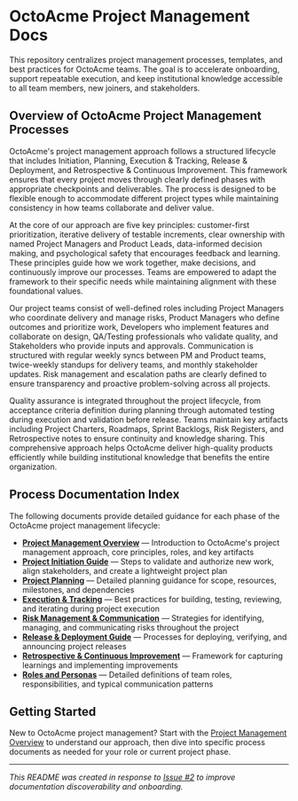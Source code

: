 # OctoAcme Project Management Docs

This repository centralizes project management processes, templates, and best practices for OctoAcme teams. The goal is to accelerate onboarding, support repeatable execution, and keep institutional knowledge accessible to all team members, new joiners, and stakeholders.

## Overview of OctoAcme Project Management Processes

OctoAcme's project management approach follows a structured lifecycle that includes Initiation, Planning, Execution & Tracking, Release & Deployment, and Retrospective & Continuous Improvement. This framework ensures that every project moves through clearly defined phases with appropriate checkpoints and deliverables. The process is designed to be flexible enough to accommodate different project types while maintaining consistency in how teams collaborate and deliver value.

At the core of our approach are five key principles: customer-first prioritization, iterative delivery of testable increments, clear ownership with named Project Managers and Product Leads, data-informed decision making, and psychological safety that encourages feedback and learning. These principles guide how we work together, make decisions, and continuously improve our processes. Teams are empowered to adapt the framework to their specific needs while maintaining alignment with these foundational values.

Our project teams consist of well-defined roles including Project Managers who coordinate delivery and manage risks, Product Managers who define outcomes and prioritize work, Developers who implement features and collaborate on design, QA/Testing professionals who validate quality, and Stakeholders who provide inputs and approvals. Communication is structured with regular weekly syncs between PM and Product teams, twice-weekly standups for delivery teams, and monthly stakeholder updates. Risk management and escalation paths are clearly defined to ensure transparency and proactive problem-solving across all projects.

Quality assurance is integrated throughout the project lifecycle, from acceptance criteria definition during planning through automated testing during execution and validation before release. Teams maintain key artifacts including Project Charters, Roadmaps, Sprint Backlogs, Risk Registers, and Retrospective notes to ensure continuity and knowledge sharing. This comprehensive approach helps OctoAcme deliver high-quality products efficiently while building institutional knowledge that benefits the entire organization.

## Process Documentation Index

The following documents provide detailed guidance for each phase of the OctoAcme project management lifecycle:

- [**Project Management Overview**](octoacme-project-management-overview.md) — Introduction to OctoAcme's project management approach, core principles, roles, and key artifacts
- [**Project Initiation Guide**](octoacme-project-initiation.md) — Steps to validate and authorize new work, align stakeholders, and create a lightweight project plan
- [**Project Planning**](octoacme-project-planning.md) — Detailed planning guidance for scope, resources, milestones, and dependencies
- [**Execution & Tracking**](octoacme-execution-and-tracking.md) — Best practices for building, testing, reviewing, and iterating during project execution
- [**Risk Management & Communication**](octoacme-risks-and-communication.md) — Strategies for identifying, managing, and communicating risks throughout the project
- [**Release & Deployment Guide**](octoacme-release-and-deployment.md) — Processes for deploying, verifying, and announcing project releases
- [**Retrospective & Continuous Improvement**](octoacme-retrospective-and-continuous-improvement.md) — Framework for capturing learnings and implementing improvements
- [**Roles and Personas**](octoacme-roles-and-personas.md) — Detailed definitions of team roles, responsibilities, and typical communication patterns

## Getting Started

New to OctoAcme project management? Start with the [Project Management Overview](octoacme-project-management-overview.md) to understand our approach, then dive into specific process documents as needed for your role or current project phase.

---

*This README was created in response to [Issue #2](https://github.com/gabrielhartog-invillia/skills-scale-institutional-knowledge-using-copilot-spaces/issues/2) to improve documentation discoverability and onboarding.*
